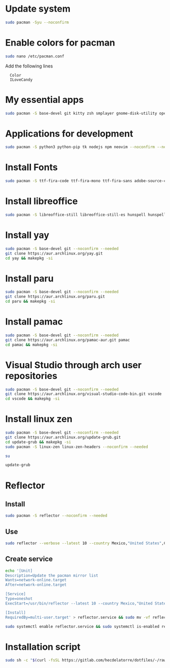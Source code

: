 # Update system
```sh
sudo pacman -Syu --noconfirm
```
# Enable colors for pacman
```sh
sudo nano /etc/pacman.conf
```
Add the following lines
```
  Color
  ILoveCandy
```
# My essential apps
```sh
sudo pacman -S base-devel git kitty zsh smplayer gnome-disk-utility openvpn wget smbnetfs gvfs-smb ntp audacious unace p7zip unrar lzip lhasa arj sharutils lzop cabextract deluge-gtk evince engrampa xclip pulseaudio rofi --noconfirm --needed
```
# Applications for development
```sh
sudo pacman -S python3 python-pip tk nodejs npm neovim --noconfirm --needed
```
# Install Fonts
```sh
sudo pacman -S ttf-fira-code ttf-fira-mono ttf-fira-sans adobe-source-code-pro-fonts cantarell-fonts noto-fonts ttf-cascadia-code ttf-font-awesome ttf-ubuntu-font-family ttf-roboto --noconfirm --needed
```
# Install libreoffice
```sh
sudo pacman -S libreoffice-still libreoffice-still-es hunspell hunspell-es_mx hunspell-es_any hyphen hyphen-es mythes-es languagetool --noconfirm --needed
```
# Install yay
```sh
sudo pacman -S base-devel git --noconfirm --needed
git clone https://aur.archlinux.org/yay.git
cd yay && makepkg -si
```
# Install paru
```sh
sudo pacman -S base-devel git --noconfirm --needed
git clone https://aur.archlinux.org/paru.git
cd paru && makepkg -si
```
# Install pamac
```sh
sudo pacman -S base-devel git --noconfirm --needed
git clone https://aur.archlinux.org/pamac-aur.git pamac
cd pamac && makepkg -si
```
# Visual Studio through arch user repositories
```sh
sudo pacman -S base-devel git --noconfirm --needed
git clone https://aur.archlinux.org/visual-studio-code-bin.git vscode
cd vscode && makepkg -si
```
# Install linux zen
```sh
sudo pacman -S base-devel git --noconfirm --needed
git clone https://aur.archlinux.org/update-grub.git
cd update-grub && makepkg -si
sudo pacman -S linux-zen linux-zen-headers --noconfirm --needed
```
```sh
su
```
```sh
update-grub
```
# Reflector
## Install
```sh
sudo pacman -S reflector --noconfirm --needed
```
## Use
```sh
sudo reflector --verbose --latest 10 --country Mexico,"United States",Canada --age 12 --protocol https --sort rate --save /etc/pacman.d/mirrorlist
```
## Create service
```sh
echo '[Unit]                                                           
Description=Update the pacman mirror list
Wants=network-online.target
After=network-online.target

[Service]
Type=oneshot
ExecStart=/usr/bin/reflector --latest 10 --country Mexico,"United States",Canada --age 12 --protocol https --sort rate --save /etc/pacman.d/mirrorlist 

[Install]
RequiredBy=multi-user.target' > reflector.service && sudo mv -vf reflector.service /etc/systemd/system
```
```sh
sudo systemctl enable reflector.service && sudo systemctl is-enabled reflector.service
```
# Installation script
```sh
sudo sh -c "$(curl -fsSL https://gitlab.com/hecdelatorre/dotfiles/-/raw/main/Arch/arch.sh)"
```
